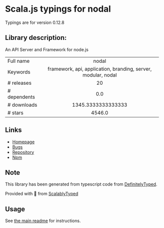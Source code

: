 
# Scala.js typings for nodal

Typings are for version 0.12.8

## Library description:
An API Server and Framework for node.js

|                    |                 |
| ------------------ | :-------------: |
| Full name          | nodal |
| Keywords           | framework, api, application, branding, server, modular, nodal |
| # releases         | 20 |
| # dependents       | 0.0 |
| # downloads        | 1345.3333333333333 |
| # stars            | 4546.0 |

## Links
- [Homepage](https://github.com/keithwhor/nodal)
- [Bugs](https://github.com/keithwhor/nodal/issues)
- [Repository](https://github.com/keithwhor/nodal)
- [Npm](https://www.npmjs.com/package/nodal)
    


## Note
This library has been generated from typescript code from [DefinitelyTyped](https://definitelytyped.org).

Provided with :purple_heart: from [ScalablyTyped](https://github.com/oyvindberg/ScalablyTyped)

## Usage
See [the main readme](../../readme.md) for instructions.


